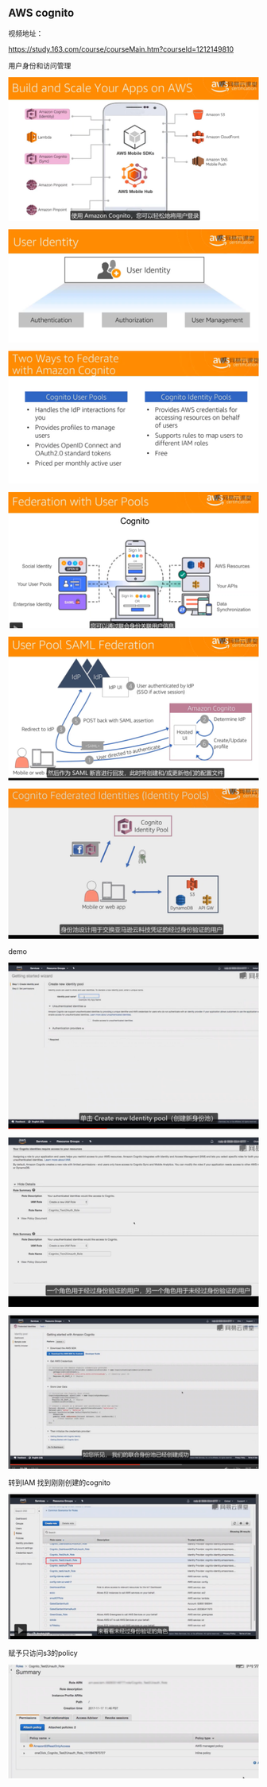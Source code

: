 ## AWS cognito

视频地址：

https://study.163.com/course/courseMain.htm?courseId=1212149810



用户身份和访问管理





![image-20211222112406505](../_assets/AWS/AWS%20cognito/image-20211222112406505.png)



![image-20211222113153335](../_assets/AWS/AWS%20cognito/image-20211222113153335.png)

![image-20211222112559203](../_assets/AWS/AWS%20cognito/image-20211222112559203.png)



![image-20211222112648334](../_assets/AWS/AWS%20cognito/image-20211222112648334.png)



![image-20211222112812895](../_assets/AWS/AWS%20cognito/image-20211222112812895.png)









![image-20211222112838951](../_assets/AWS/AWS%20cognito/image-20211222112838951.png)





demo



![image-20211222112923719](../_assets/AWS/AWS%20cognito/image-20211222112923719.png)



![image-20211222112935852](../_assets/AWS/AWS%20cognito/image-20211222112935852.png)





![image-20211222112940481](../_assets/AWS/AWS%20cognito/image-20211222112940481.png)



转到IAM 找到刚刚创建的cognito

![image-20211222113023293](../_assets/AWS/AWS%20cognito/image-20211222113023293.png)

赋予只访问s3的policy 

![image-20211222113057091](../_assets/AWS/AWS%20cognito/image-20211222113057091.png)



